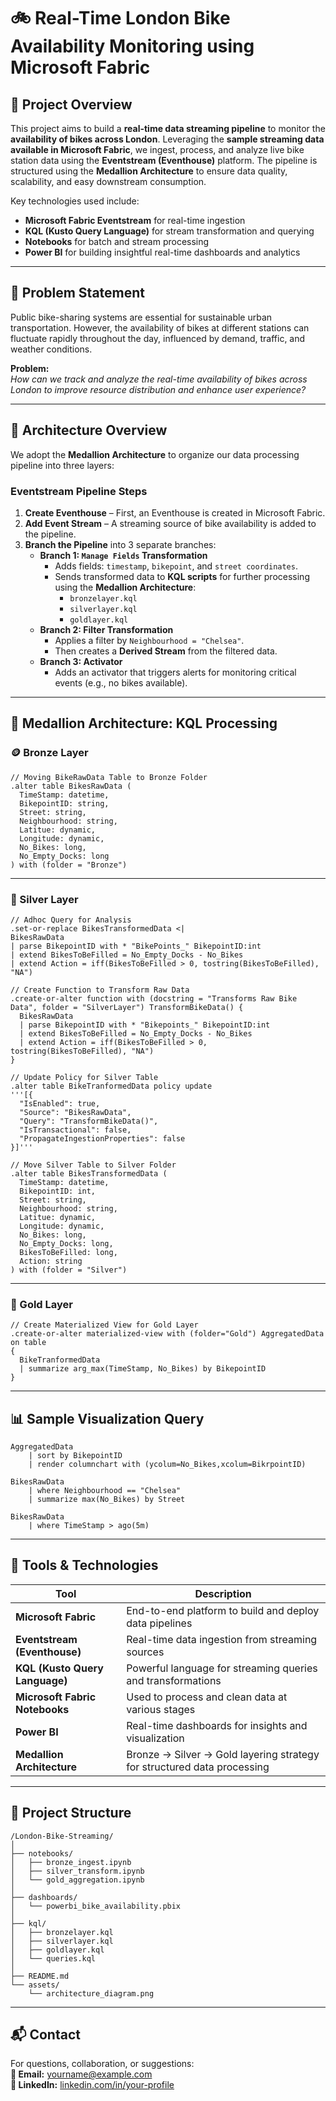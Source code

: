 # 🚲 Real-Time London Bike Availability Monitoring using Microsoft Fabric

## 📌 Project Overview

This project aims to build a **real-time data streaming pipeline** to monitor the **availability of bikes across London**. Leveraging the **sample streaming data available in Microsoft Fabric**, we ingest, process, and analyze live bike station data using the **Eventstream (Eventhouse)** platform. The pipeline is structured using the **Medallion Architecture** to ensure data quality, scalability, and easy downstream consumption.

Key technologies used include:

- **Microsoft Fabric Eventstream** for real-time ingestion
- **KQL (Kusto Query Language)** for stream transformation and querying
- **Notebooks** for batch and stream processing
- **Power BI** for building insightful real-time dashboards and analytics

---

## 🚨 Problem Statement

Public bike-sharing systems are essential for sustainable urban transportation. However, the availability of bikes at different stations can fluctuate rapidly throughout the day, influenced by demand, traffic, and weather conditions. 

**Problem:**  
*How can we track and analyze the real-time availability of bikes across London to improve resource distribution and enhance user experience?*

---

## 🧱 Architecture Overview

We adopt the **Medallion Architecture** to organize our data processing pipeline into three layers:

### Eventstream Pipeline Steps

1. **Create Eventhouse** – First, an Eventhouse is created in Microsoft Fabric.
2. **Add Event Stream** – A streaming source of bike availability is added to the pipeline.
3. **Branch the Pipeline** into 3 separate branches:
   - **Branch 1: `Manage Fields` Transformation**
     - Adds fields: `timestamp`, `bikepoint`, and `street coordinates`.
     - Sends transformed data to **KQL scripts** for further processing using the **Medallion Architecture**:
       - `bronzelayer.kql`
       - `silverlayer.kql`
       - `goldlayer.kql`
   - **Branch 2: Filter Transformation**
     - Applies a filter by `Neighbourhood = "Chelsea"`.
     - Then creates a **Derived Stream** from the filtered data.
   - **Branch 3: Activator**
     - Adds an activator that triggers alerts for monitoring critical events (e.g., no bikes available).

---

## 🧪 Medallion Architecture: KQL Processing

### 🪙 Bronze Layer

```kql
// Moving BikeRawData Table to Bronze Folder
.alter table BikesRawData (
  TimeStamp: datetime,
  BikepointID: string,
  Street: string,
  Neighbourhood: string,
  Latitue: dynamic,
  Longitude: dynamic,
  No_Bikes: long,
  No_Empty_Docks: long
) with (folder = "Bronze")
```

---

### 🥈 Silver Layer

```kql
// Adhoc Query for Analysis
.set-or-replace BikesTransformedData <|
BikesRawData
| parse BikepointID with * "BikePoints_" BikepointID:int
| extend BikesToBeFilled = No_Empty_Docks - No_Bikes
| extend Action = iff(BikesToBeFilled > 0, tostring(BikesToBeFilled), "NA")

// Create Function to Transform Raw Data
.create-or-alter function with (docstring = "Transforms Raw Bike Data", folder = "SilverLayer") TransformBikeData() {
  BikesRawData
  | parse BikepointID with * "Bikepoints_" BikepointID:int
  | extend BikesToBeFilled = No_Empty_Docks - No_Bikes
  | extend Action = iff(BikesToBeFilled > 0, tostring(BikesToBeFilled), "NA")
}

// Update Policy for Silver Table
.alter table BikeTranformedData policy update
'''[{
  "IsEnabled": true,
  "Source": "BikesRawData",
  "Query": "TransformBikeData()",
  "IsTransactional": false,
  "PropagateIngestionProperties": false
}]'''

// Move Silver Table to Silver Folder
.alter table BikesTransformedData (
  TimeStamp: datetime,
  BikepointID: int,
  Street: string,
  Neighbourhood: string,
  Latitue: dynamic,
  Longitude: dynamic,
  No_Bikes: long,
  No_Empty_Docks: long,
  BikesToBeFilled: long,
  Action: string
) with (folder = "Silver")
```

---

### 🥇 Gold Layer

```kql
// Create Materialized View for Gold Layer
.create-or-alter materialized-view with (folder="Gold") AggregatedData on table
{
  BikeTranformedData
  | summarize arg_max(TimeStamp, No_Bikes) by BikepointID
}
```

---

## 📊 Sample Visualization Query

```kql
AggregatedData
    | sort by BikepointID
    | render columnchart with (ycolum=No_Bikes,xcolum=BikrpointID)

BikesRawData
    | where Neighbourhood == "Chelsea"
    | summarize max(No_Bikes) by Street

BikesRawData
    | where TimeStamp > ago(5m)
```

---

## 🔧 Tools & Technologies

| Tool | Description |
|------|-------------|
| **Microsoft Fabric** | End-to-end platform to build and deploy data pipelines |
| **Eventstream (Eventhouse)** | Real-time data ingestion from streaming sources |
| **KQL (Kusto Query Language)** | Powerful language for streaming queries and transformations |
| **Microsoft Fabric Notebooks** | Used to process and clean data at various stages |
| **Power BI** | Real-time dashboards for insights and visualization |
| **Medallion Architecture** | Bronze → Silver → Gold layering strategy for structured data processing |

---

## 📁 Project Structure

```
/London-Bike-Streaming/
│
├── notebooks/
│   ├── bronze_ingest.ipynb
│   ├── silver_transform.ipynb
│   └── gold_aggregation.ipynb
│
├── dashboards/
│   └── powerbi_bike_availability.pbix
│
├── kql/
│   ├── bronzelayer.kql
│   ├── silverlayer.kql
│   ├── goldlayer.kql
│   └── queries.kql
│
├── README.md
└── assets/
    └── architecture_diagram.png
```

---

## 📬 Contact

For questions, collaboration, or suggestions:  
**📧 Email:** yourname@example.com  
**🔗 LinkedIn:** [linkedin.com/in/your-profile](https://linkedin.com/in/your-profile)
